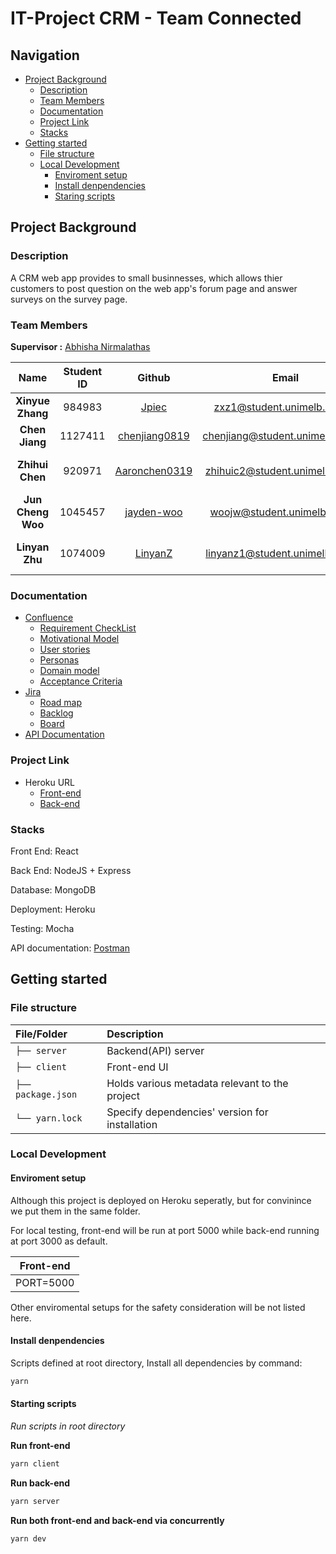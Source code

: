 # IT-Project CRM - Team Connected

## Navigation

-   [Project Background](#Project-Background)
    -   [Description](#Description)
    -   [Team Members](#Team-Members)
    -   [Documentation](#Documentation)
    -   [Project Link](#Project-Link)
    -   [Stacks](#stacks)
-   [Getting started](#Getting-started)
    -   [File structure](#File-structure)
    -   [Local Development](#Local-Development)
        -   [Enviroment setup](#Enviroment-setup)
        -   [Install denpendencies](#Install-denpendencies)
        -   [Staring scripts](#Staring-scripts)

## Project Background

### Description

A CRM web app provides to small businnesses, which allows thier customers to post question on the web app's forum page and answer surveys on the survey page.

### Team Members

**Supervisor :** [Abhisha Nirmalathas ](https://canvas.lms.unimelb.edu.au/courses/102164/users/83421)

|       Name        | Student ID |                      Github                       |                                    Email                                    |        Role         |
| :---------------: | :--------: | :-----------------------------------------------: | :-------------------------------------------------------------------------: | :-----------------: |
| **Xinyue Zhang**  |   984983   |         [Jpiec](https://github.com/Jpiec)         |      [zxz1@student.unimelb.edu.au](mailto:zxz1@student.unimelb.edu.au)      |    Scrum Master     |
|  **Chen Jiang**   |  1127411   | [chenjiang0819](https://github.com/chenjiang0819) | [chenjiang@student.unimelb.edu.au](mailto:chenjiang@student.unimelb.edu.au) |    Product Owner    |
|  **Zhihui Chen**  |   920971   | [Aaronchen0319](https://github.com/Aaronchen0319) |  [zhihuic2@student.unimelb.edu.au](mailto:zhihuic2@student.unimelb.edu.au)  | Testing and QA Lead |
| **Jun Cheng Woo** |  1045457   |    [jayden-woo](https://github.com/jayden-woo)    |     [woojw@student.unimelb.edu.au](mailto:woojw@student.unimelb.edu.au)     |   Front-end Lead    |
|  **Linyan Zhu**   |  1074009   |       [LinyanZ](https://github.com/LinyanZ)       |  [linyanz1@student.unimelb.edu.au](mailto:linyanz1@student.unimelb.edu.au)  |    Back-end Lead    |

### Documentation

-   [Confluence](https://21s2-comp30022-team-15.atlassian.net/wiki/spaces/T1S/overview?homepageId=163848)
    -   [Requirement CheckList](https://21s2-comp30022-team-15.atlassian.net/wiki/spaces/T1S/pages/3473871/Requirement+Checklist)
    -   [Motivational Model](https://21s2-comp30022-team-15.atlassian.net/wiki/spaces/T1S/pages/3473555/Motivational+Model)
    -   [User stories](https://21s2-comp30022-team-15.atlassian.net/wiki/spaces/T1S/pages/3473546/User+Stories)
    -   [Personas](https://21s2-comp30022-team-15.atlassian.net/wiki/spaces/T1S/pages/3473537/Personas)
    -   [Domain model](https://21s2-comp30022-team-15.atlassian.net/wiki/spaces/T1S/pages/16220179/Domain+Model)
    -   [Acceptance Criteria](https://21s2-comp30022-team-15.atlassian.net/wiki/spaces/T1S/pages/18154149/Acceptance+Criteria+Page)
-   [Jira](https://21s2-comp30022-team-15.atlassian.net/jira/software/projects/IP/boards/1/roadmap)
    -   [Road map](https://21s2-comp30022-team-15.atlassian.net/jira/software/projects/IP/boards/1/roadmap)
    -   [Backlog](https://21s2-comp30022-team-15.atlassian.net/jira/software/projects/IP/boards/1/backlog)
    -   [Board](https://21s2-comp30022-team-15.atlassian.net/jira/software/projects/IP/boards/1)
-   [API Documentation](https://documenter.getpostman.com/view/15417117/UUxwBoPp)

### Project Link

-   Heroku URL
    -   [Front-end](https://it-project-connected.herokuapp.com/)
    -   [Back-end](https://it-project-connected-api.herokuapp.com)

### Stacks

Front End: React

Back End: NodeJS + Express

Database: MongoDB

Deployment: Heroku

Testing: Mocha

API documentation: [Postman](https://documenter.getpostman.com/view/15417117/UUxwBoPp)

## Getting started

### File structure

| File/Folder        | Description                                    |
| :----------------- | :--------------------------------------------- |
| `├── server`       | Backend(API) server                            |
| `├── client`       | Front-end UI                                   |
| `├── package.json` | Holds various metadata relevant to the project |
| `└── yarn.lock`    | Specify dependencies' version for installation |

### Local Development

#### Enviroment setup

Although this project is deployed on Heroku seperatly, but for convinince we put them in the same folder.

For local testing, front-end will be run at port 5000 while back-end running at port 3000 as default.

| Front-end |
| --------- |
| PORT=5000 |

Other enviromental setups for the safety consideration will be not listed here.

#### Install denpendencies

Scripts defined at root directory, Install all dependencies by command:

```bash
yarn
```

#### Starting scripts

_Run scripts in root directory_

**Run front-end**

```bash
yarn client
```

**Run back-end**

```bash
yarn server
```

**Run both front-end and back-end via concurrently**

```bash
yarn dev
```
